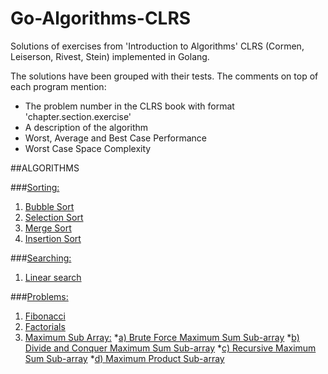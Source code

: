# Go-Algorithms-CLRS
Solutions of exercises from 'Introduction to Algorithms' CLRS (Cormen, Leiserson, Rivest, Stein) implemented in Golang.

The solutions have been grouped with their tests. The comments on top of each program mention:
- The problem number in the CLRS book with format 'chapter.section.exercise' 
- A description of the algorithm 
- Worst, Average and Best Case Performance
- Worst Case Space Complexity

##ALGORITHMS

###[Sorting:](https://github.com/anupmaraj/Go-Algorithms-CLRS/tree/master/sorting)
1. [Bubble Sort](https://github.com/anupmaraj/Go-Algorithms-CLRS/tree/master/sorting/bubblesort)
2. [Selection Sort](https://github.com/anupmaraj/Go-Algorithms-CLRS/tree/master/sorting/selectionsort)
3. [Merge Sort](https://github.com/anupmaraj/Go-Algorithms-CLRS/tree/master/sorting/mergesort)
4. [Insertion Sort](https://github.com/anupmaraj/Go-Algorithms-CLRS/tree/master/sorting/insertionsort)

###[Searching:](https://github.com/anupmaraj/Go-Algorithms-CLRS/tree/master/searching) 
1. [Linear search]()

###[Problems:](https://github.com/anupmaraj/Go-Algorithms-CLRS/tree/master/problems)
1. [Fibonacci](https://github.com/anupmaraj/Go-Algorithms-CLRS/tree/master/problems/fibonacci)
2. [Factorials](https://github.com/anupmaraj/Go-Algorithms-CLRS/tree/master/problems/factorials)
3. [Maximum Sub Array:](https://github.com/anupmaraj/Go-Algorithms-CLRS/tree/master/problems/maximumsubarray)
	*[a) Brute Force Maximum Sum Sub-array](https://github.com/anupmaraj/Go-Algorithms-CLRS/blob/master/problems/maximumsubarray/BruteForceMaxSumSubarray.go)
	*[b) Divide and Conquer Maximum Sum Sub-array](https://github.com/anupmaraj/Go-Algorithms-CLRS/blob/master/problems/maximumsubarray/DivideAndConquerMaxSumSubarray.go)
	*[c) Recursive Maximum Sum Sub-array](https://github.com/anupmaraj/Go-Algorithms-CLRS/blob/master/problems/maximumsubarray/MaxProductSubarray.go)
	*[d) Maximum Product Sub-array](https://github.com/anupmaraj/Go-Algorithms-CLRS/blob/master/problems/maximumsubarray/RecursiveMaxSumSubarray.go)